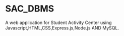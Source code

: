 # SAC_DBMS
A web application for Student Activity Center using Javascript,HTML,CSS,Express.js,Node.js AND MySQL.
